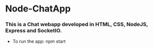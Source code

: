 # Node-ChatApp

### This is a Chat webapp developed in HTML, CSS, NodeJS, Express and SocketIO. 
- To run the app:
  npm start
